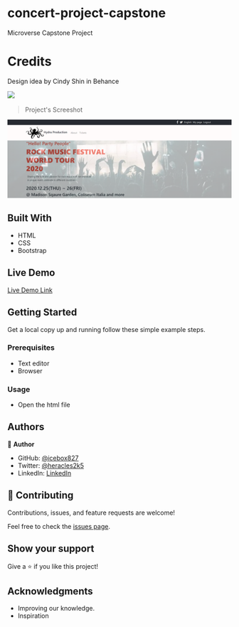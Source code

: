 # concert-project-capstone
Microverse Capstone Project

# Credits
Design idea by Cindy Shin in Behance

![](https://img.shields.io/badge/Microverse-blueviolet)

> Project's Screeshot

![app_screenshot.PNG](https://github.com/icebox827/concert-project-capstone/blob/dev/app_screenshot.png?raw=true)

## Built With

- HTML
- CSS
- Bootstrap

## Live Demo

[Live Demo Link]( https://icebox827.github.io/concert-project-capstone/.)


## Getting Started

Get a local copy up and running follow these simple example steps.

### Prerequisites

- Text editor
- Browser

### Usage

- Open the html file

## Authors

👤 **Author**

- GitHub: [@icebox827](https://github.com/icebox827)
- Twitter: [@heracles2k5](https://twitter.com/@heracles2k5)
- LinkedIn: [LinkedIn](https://www.linkedin.com/in/denis-lafontant-37031439/)


## 🤝 Contributing

Contributions, issues, and feature requests are welcome!

Feel free to check the [issues page](https://github.com/icebox827/concert-project-capstone/issues/1).

## Show your support

Give a ⭐️ if you like this project!

## Acknowledgments

- Improving our knowledge.
- Inspiration
